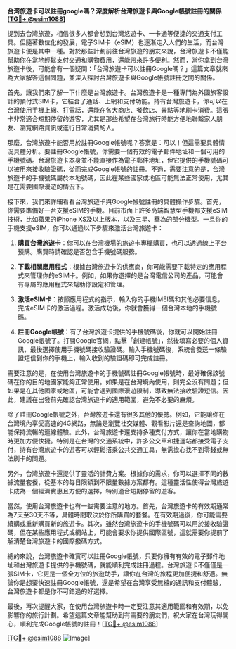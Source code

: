 **台湾旅遊卡可以註冊google嗎？深度解析台灣旅遊卡與Google帳號註冊的關係[[TG💪+ @esim1088](https://t.me/s/esim1088)]**

提到去台灣旅遊，相信很多人都會想到台灣悠遊卡、一卡通等便捷的交通支付工具。但隨著數位化的發展，電子SIM卡（eSIM）也逐漸走入人們的生活，而台灣旅遊卡便是其中一種。對於那些計劃前往台灣旅遊的朋友來說，台灣旅遊卡不僅能幫助你在當地輕鬆支付交通和購物費用，還能帶來許多便利。然而，當你拿到台灣旅遊卡後，可能會有一個疑問：「台灣旅遊卡可以註冊Google嗎？」這篇文章就來為大家解答這個問題，並深入探討台灣旅遊卡與Google帳號註冊之間的關係。

首先，讓我們來了解一下什麼是台灣旅遊卡。台灣旅遊卡是一種專門為外國旅客設計的預付式SIM卡，它結合了通話、上網和支付功能。持有台灣旅遊卡，你可以在台灣使用手機上網、打電話，還能在各大商店、餐飲店、景點等地刷卡消費。這張卡非常適合短期停留的遊客，尤其是那些希望在台灣旅行時能方便地聯繫家人朋友、瀏覽網路資訊或進行日常消費的人。

那麼，台灣旅遊卡能否用於註冊Google帳號呢？答案是：可以！但這需要具體情況具體分析。要註冊Google帳號，你需要一個有效的電子郵件地址和一個可用的手機號碼。台灣旅遊卡本身並不能直接作為電子郵件地址，但它提供的手機號碼可以被用來接收驗證碼，從而完成Google帳號的註冊。不過，需要注意的是，台灣旅遊卡的手機號碼屬於本地號碼，因此在某些國家或地區可能無法正常使用，尤其是在需要國際漫遊的情況下。

接下來，我們來詳細看看台灣旅遊卡與Google帳號註冊的具體操作步驟。首先，你需要準備好一台支援eSIM的手機。目前市面上許多高端智慧型手機都支援eSIM技術，比如蘋果的iPhone XS及以上版本，以及三星、華為的部分機型。一旦你的手機支援eSIM，你可以通過以下步驟來激活台灣旅遊卡：

1. **購買台灣旅遊卡**：你可以在台灣機場的旅遊卡專櫃購買，也可以透過線上平台預購。購買時請確認是否包含手機號碼服務。
   
2. **下載相關應用程式**：根據台灣旅遊卡的供應商，你可能需要下載特定的應用程式來管理你的eSIM卡。例如，如果你選擇的是台灣電信公司的產品，可能會有專屬的應用程式來幫助你設定和管理。

3. **激活eSIM卡**：按照應用程式的指示，輸入你的手機IMEI碼和其他必要信息，完成eSIM卡的激活過程。激活成功後，你就會獲得一個台灣本地的手機號碼。

4. **註冊Google帳號**：有了台灣旅遊卡提供的手機號碼後，你就可以開始註冊Google帳號了。打開Google官網，點擊「創建帳號」，然後填寫必要的個人資訊，最後選擇使用手機號碼接收驗證碼。輸入手機號碼後，系統會發送一條驗證短信到你的手機上，輸入收到的驗證碼即可完成註冊。

需要注意的是，在使用台灣旅遊卡的手機號碼註冊Google帳號時，最好確保該號碼在你的目的地國家能夠正常使用。如果是在台灣境內使用，則完全沒有問題；但如果是在其他國家或地區，可能會遇到國際漫遊限制，導致無法接收驗證短信。因此，建議在出發前先確認台灣旅遊卡的適用範圍，避免不必要的麻煩。

除了註冊Google帳號之外，台灣旅遊卡還有很多其他的優勢。例如，它能讓你在台灣境內享受高速的4G網路，無論是瀏覽社交媒體、觀看影片還是查詢地圖，都能保持流暢的連線體驗。此外，台灣旅遊卡還支持多種支付方式，讓你在當地購物時更加方便快捷。特別是在台灣的交通系統中，許多公交車和捷運站都接受電子支付，持有台灣旅遊卡的遊客可以輕鬆搭乘公共交通工具，無需擔心找不到零錢或無法刷卡的問題。

另外，台灣旅遊卡還提供了靈活的計費方案。根據你的需求，你可以選擇不同的數據流量套餐，從基本的每日限額到不限量數據方案都有。這種靈活性使得台灣旅遊卡成為一個經濟實惠且方便的選擇，特別適合短期停留的遊客。

當然，使用台灣旅遊卡也有一些需要注意的地方。首先，台灣旅遊卡的有效期通常為7天至30天不等，具體時間取決於你所購買的套餐。在有效期過後，你可能需要續購或重新購買新的旅遊卡。其次，雖然台灣旅遊卡的手機號碼可以用於接收驗證碼，但在某些應用程式或網站上，可能會要求你提供國際區號，這就需要你提前了解清楚台灣旅遊卡的國際撥碼方式。

總的來說，台灣旅遊卡確實可以註冊Google帳號，只要你擁有有效的電子郵件地址和台灣旅遊卡提供的手機號碼，就能順利完成註冊過程。台灣旅遊卡不僅僅是一張SIM卡，它更是一個全方位的旅遊助手，讓你在台灣的旅程更加便捷和舒適。無論你是想要快速註冊Google帳號，還是希望在台灣享受無縫的通訊和支付體驗，台灣旅遊卡都是你不可錯過的好選擇。

最後，再次提醒大家，在使用台灣旅遊卡時一定要注意其適用範圍和有效期，以免影響你的旅行計劃。希望這篇文章能幫助到有需要的朋友們，祝大家在台灣玩得開心，順利完成Google帳號的註冊！[[TG💪+ @esim1088](https://t.me/s/esim1088)] 

[[TG💪+ @esim1088](https://t.me/s/esim1088) ![Image](https://i.postimg.cc/4NQfJmqS/Snipaste-2025-05-13-00-14-12.png)]